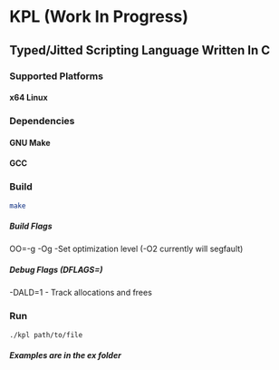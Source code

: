 # KPL (Work In Progress)

## Typed/Jitted Scripting Language Written In C

### Supported Platforms

#### x64 Linux

### Dependencies

#### GNU Make
#### GCC

### Build

```bash
make
```
##### Build Flags

OO=-g -Og -Set optimization level (-O2 currently will segfault)

##### Debug Flags (DFLAGS=)

-DALD=1 - Track allocations and frees

### Run

```bash
./kpl path/to/file
```
##### Examples are in the ex folder
